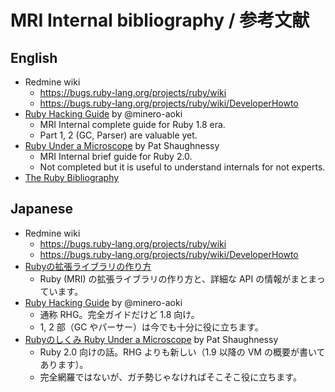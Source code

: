 ﻿# MRI Internal bibliography / 参考文献

## English

* Redmine wiki
    * https://bugs.ruby-lang.org/projects/ruby/wiki
    * https://bugs.ruby-lang.org/projects/ruby/wiki/DeveloperHowto
* [Ruby Hacking Guide](https://ruby-hacking-guide.github.io/) by @minero-aoki
  * MRI Internal complete guide for Ruby 1.8 era.
  * Part 1, 2 (GC, Parser) are valuable yet.
* [Ruby Under a Microscope](http://patshaughnessy.net/ruby-under-a-microscope) by Pat Shaughnessy
  * MRI Internal brief guide for Ruby 2.0.
  * Not completed but it is useful to understand internals for not experts.
* [The Ruby Bibliography](http://rubybib.org/)

## Japanese

* Redmine wiki
   * https://bugs.ruby-lang.org/projects/ruby/wiki
   * https://bugs.ruby-lang.org/projects/ruby/wiki/DeveloperHowto
* [Rubyの拡張ライブラリの作り方](https://docs.ruby-lang.org/en/2.4.0/extension_ja_rdoc.html)
   * Ruby (MRI) の拡張ライブラリの作り方と、詳細な API の情報がまとまっています。
* [Ruby Hacking Guide](http://i.loveruby.net/ja/rhg/) by @minero-aoki
   * 通称 RHG。完全ガイドだけど 1.8 向け。
   * 1, 2 部（GC やパーサー）は今でも十分に役に立ちます。
* [Rubyのしくみ Ruby Under a Microscope](http://magazine.rubyist.net/?0049-BookRUM_ja) by Pat Shaughnessy
   * Ruby 2.0 向けの話。RHG よりも新しい（1.9 以降の VM の概要が書いてあります）。
   * 完全網羅ではないが、ガチ勢じゃなければそこそこ役に立ちます。
  
